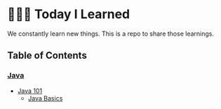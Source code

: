 # 👩🏻‍💻 Today I Learned

We constantly learn new things. This is a repo to share those learnings.

## Table of Contents

### [Java](Java)
  - [Java 101](Java/101)
    - [Java Basics](Java/101/01_Java_basic.md)
